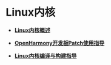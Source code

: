 # Linux内核<a name="ZH-CN_TOPIC_0000001111199444"></a>

-   **[Linux内核概述](Linux内核概述.md)**  

-   **[OpenHarmony开发板Patch使用指导](OpenHarmony开发板Patch使用指导.md)**  

-   **[Linux内核编译与构建指导](Linux内核编译与构建指导.md)**  


